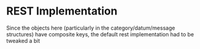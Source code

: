 # REST Implementation

Since the objects here (particularly in the category/datum/message structures) have composite keys, the default rest 
implementation had to be tweaked a bit